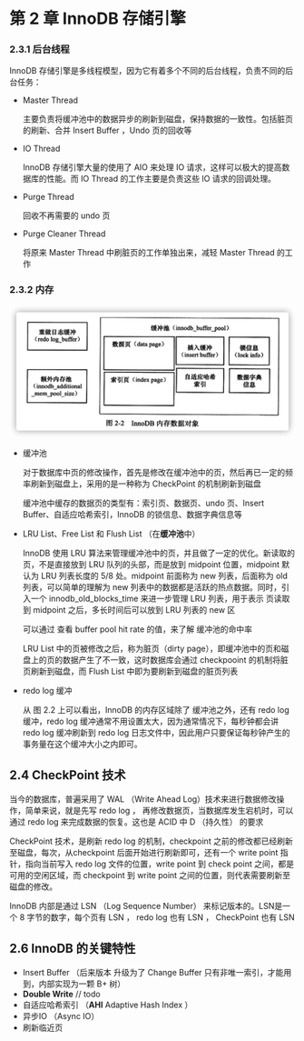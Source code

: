 # 第 2 章 InnoDB 存储引擎

### 2.3.1 后台线程

InnoDB 存储引擎是多线程模型，因为它有着多个不同的后台线程，负责不同的后台任务：

- Master Thread

  主要负责将缓冲池中的数据异步的刷新到磁盘，保持数据的一致性。包括脏页的刷新、合并 Insert Buffer ，Undo 页的回收等

- IO Thread

  InnoDB 存储引擎大量的使用了 AIO 来处理 IO 请求，这样可以极大的提高数据库的性能。而 IO Thread 的工作主要是负责这些 IO 请求的回调处理。

- Purge Thread

  回收不再需要的 undo 页

- Purge Cleaner Thread 

  将原来 Master Thread 中刷脏页的工作单独出来，减轻 Master Thread 的工作



### 2.3.2 内存

<img src="pic/InnoDB%E5%86%85%E5%AD%98%E6%95%B0%E6%8D%AE%E5%AF%B9%E8%B1%A1.png" alt="InnoDB内存数据对象" style="zoom:50%;" />

- 缓冲池

  对于数据库中页的修改操作，首先是修改在缓冲池中的页，然后再已一定的频率刷新到磁盘上，采用的是一种称为 CheckPoint 的机制刷新到磁盘  

  缓冲池中缓存的数据页的类型有：索引页、数据页、undo 页、Insert Buffer、自适应哈希索引，InnoDB 的锁信息、数据字典信息等

- LRU List、Free List 和 Flush List   （在**缓冲池**中）

  InnoDB 使用 LRU 算法来管理缓冲池中的页，并且做了一定的优化。新读取的页，不是直接放到 LRU 队列的头部，而是放到 midpoint 位置，midpoint 默认为 LRU 列表长度的 5/8 处。midpoint 前面称为 new 列表，后面称为 old 列表，可以简单的理解为 new 列表中的数据都是活跃的热点数据。同时，引入一个 innodb_old_blocks_time 来进一步管理 LRU 列表，用于表示 页读取到 midpoint 之后，多长时间后可以放到 LRU 列表的 new 区   

  可以通过 查看 buffer pool hit rate 的值，来了解 缓冲池的命中率   

  LRU List 中的页被修改之后，称为脏页（dirty page），即缓冲池中的页和磁盘上的页的数据产生了不一致，这时数据库会通过 checkpooint 的机制将脏页刷新到磁盘，而 Flush List 中即为要刷新到磁盘的脏页列表   

- redo log 缓冲

  从 图 2.2 上可以看出，InnoDB 的内存区域除了 缓冲池之外，还有 redo log 缓冲，redo log 缓冲通常不用设置太大，因为通常情况下，每秒钟都会讲 redo log 缓冲刷新到 redo log 日志文件中，因此用户只要保证每秒钟产生的事务量在这个缓冲大小之内即可。  

  

## 2.4 CheckPoint 技术

当今的数据库，普遍采用了 WAL （Write Ahead Log）技术来进行数据修改操作，简单来说，就是先写 redo log ， 再修改数据页，当数据库发生宕机时，可以通过 redo log 来完成数据的恢复。这也是 ACID 中 D （持久性） 的要求  

CheckPoint 技术，是刷新 redo log 的机制，checkpoint 之前的修改都已经刷新至磁盘，每次，从checkpoint 后面开始进行刷新即可，还有一个 write point 指针，指向当前写入 redo log 文件的位置，write point 到 check point 之间，都是可用的空闲区域，而 checkpoint 到 write point 之间的位置，则代表需要刷新至磁盘的修改。

InnoDB 内部是通过 LSN （Log Sequence Number） 来标记版本的。LSN是一个 8 字节的数字，每个页有 LSN ， redo log 也有 LSN ， CheckPoint 也有 LSN  





## 2.6 InnoDB 的关键特性

- Insert Buffer  （后来版本 升级为了 Change Buffer  只有非唯一索引，才能用到，内部实现为一颗 B+ 树）
- **Double Write**                               // todo 
- 自适应哈希索引    （**AHI**    Adaptive Hash Index ）
- 异步IO （Async IO）
- 刷新临近页